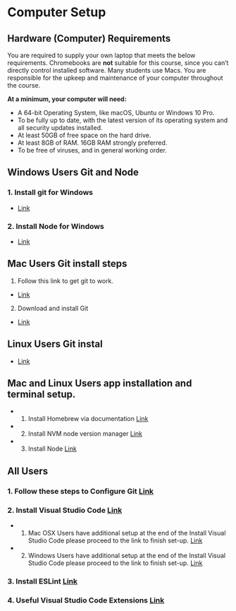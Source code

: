 # Computer Setup

## Hardware (Computer) Requirements

You are required to supply your own laptop that meets the below requirements. Chromebooks are **not** suitable for this course, since you can’t directly control installed software. Many students use Macs. You are responsible for the upkeep and maintenance of your computer throughout the course. 

**At a minimum, your computer will need:**

* A 64-bit Operating System, like macOS, Ubuntu or Windows 10 Pro.
* To be fully up to date, with the latest version of its operating system and all security updates installed.
* At least 50GB of free space on the hard drive.
* At least 8GB of RAM. 16GB RAM strongly preferred.
* To be free of viruses, and in general working order.

## Windows Users Git and Node  
### 1. Install git for Windows 
 * [Link](git-for-windows-instal.md)
### 2. Install Node for Windows 
 * [Link](node-window-users.md)


## Mac Users Git install steps

1. Follow this link to get git to work. 
* [Link](mac-xcode.md)
2. Download and install Git 
* [Link](git-mac-users.md)

## Linux Users Git instal
* [Link](git-linux-users.md)

## Mac and Linux Users app installation and terminal setup.
* 1. Install Homebrew via documentation
 [Link](brew-mac-linux.md)
* 2. Install NVM node version manager
 [Link](nvm.md)
* 3. Install Node [Link](node-for-mac-linux.md)
## All Users

### 1. Follow these steps to Configure Git [Link](all-user-git-config.md)


### 2. Install Visual Studio Code [Link](vscode-all.md)
 * 1. Mac OSX Users have additional setup at the end of the Install Visual Studio Code please proceed to the link to finish set-up.
 [Link](vscode-mac.md)
 * 2. Windows Users have additional setup at the end of the Install Visual Studio Code please proceed to the link to finish set-up. 
 [Link](vscode-windows.md)

### 3. Install ESLint [Link](eslint.md)

### 4. Useful Visual Studio Code Extensions [Link](vscode-ex.md)


